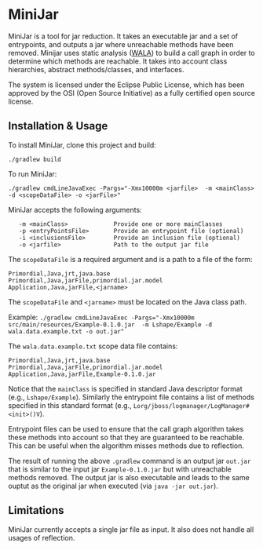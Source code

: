 # MiniJar

MiniJar is a tool for jar reduction. It takes an executable jar and a set of entrypoints, and outputs a jar where unreachable methods have been removed. Minijar uses static analysis ([WALA](https://github.com/WALA/wala)) to build a call graph in order to determine which methods are reachable. It takes into account class hierarchies, abstract methods/classes, and interfaces.

The system is licensed under the Eclipse Public License, which has been approved by the OSI (Open Source Initiative) as a fully certified open source license.

## Installation & Usage

To install MiniJar, clone this project and build:

```
./gradlew build
```

To run MiniJar:
```
./gradlew cmdLineJavaExec -Pargs="-Xmx10000m <jarfile>  -m <mainClass> -d <scopeDataFile> -o <jarFile>"
```

MiniJar accepts the following arguments:
```-d <scopeDataFile>         Path to a scope data file 
   -m <mainClass>             Provide one or more mainClasses
   -p <entryPointsFile>       Provide an entrypoint file (optional)
   -i <inclusionsFile>        Provide an inclusion file (optional)
   -o <jarfile>               Path to the output jar file 
```

The `scopeDataFile` is a required argument and is a path to a file of the form:
```
Primordial,Java,jrt,java.base
Primordial,Java,jarFile,primordial.jar.model
Application,Java,jarFile,<jarname>
```

The `scopeDataFile` and `<jarname>` must be located on the Java class path.


Example:
```./gradlew cmdLineJavaExec -Pargs="-Xmx10000m src/main/resources/Example-0.1.0.jar  -m Lshape/Example -d wala.data.example.txt -o out.jar"```

The `wala.data.example.txt` scope data file contains:
```
Primordial,Java,jrt,java.base
Primordial,Java,jarFile,primordial.jar.model
Application,Java,jarFile,Example-0.1.0.jar
```

Notice that the `mainClass` is specified in standard Java descriptor format (e.g., `Lshape/Example`).
Similarly the entrypoint file contains a list of methods specified in this standard format (e.g., `Lorg/jboss/logmanager/LogManager#<init>()V`).

Entrypoint files can be used to ensure that the call graph algorithm takes these methods into account so that they are guaranteed to be reachable. This can be useful when the algorithm misses methods due to reflection.

The result of running the above `.gradlew` command is an output jar `out.jar` that is similar to the input jar `Example-0.1.0.jar` but with unreachable methods removed. The output jar is also executable and leads to the same ouptut as the original jar when executed (via `java -jar out.jar`).




## Limitations

MiniJar currently accepts a single jar file as input. 
It also does not handle all usages of reflection.
